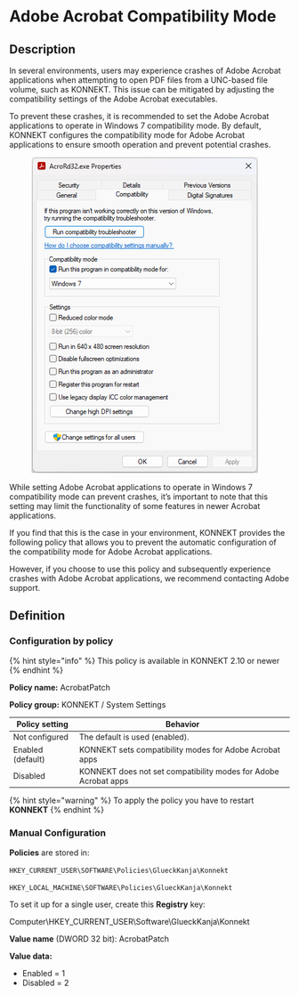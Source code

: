 # Adobe Acrobat Compatibility Mode

## Description

In several environments, users may experience crashes of Adobe Acrobat applications when attempting to open PDF files from a UNC-based file volume, such as KONNEKT. This issue can be mitigated by adjusting the compatibility settings of the Adobe Acrobat executables.

To prevent these crashes, it is recommended to set the Adobe Acrobat applications to operate in Windows 7 compatibility mode. By default, KONNEKT configures the compatibility mode for Adobe Acrobat applications to ensure smooth operation and prevent potential crashes.

<figure><img src="../../.gitbook/assets/image (60).png" alt=""><figcaption></figcaption></figure>

While setting Adobe Acrobat applications to operate in Windows 7 compatibility mode can prevent crashes, it’s important to note that this setting may limit the functionality of some features in newer Acrobat applications.

If you find that this is the case in your environment, KONNEKT provides the following policy that allows you to prevent the automatic configuration of the compatibility mode for Adobe Acrobat applications.&#x20;

However, if you choose to use this policy and subsequently experience crashes with Adobe Acrobat applications, we recommend contacting Adobe support.

## Definition

### **Configuration by policy**

{% hint style="info" %}
This policy is available in KONNEKT 2.10 or newer
{% endhint %}

**Policy name:** AcrobatPatch

**Policy group:** KONNEKT / System Settings

| Policy setting    | Behavior                                                        |
| ----------------- | --------------------------------------------------------------- |
| Not configured    | The default is used (enabled).                                  |
| Enabled (default) | KONNEKT sets compatibility modes for Adobe Acrobat apps         |
| Disabled          | KONNEKT does not set compatibility modes for Adobe Acrobat apps |

{% hint style="warning" %}
To apply the policy you have to restart **KONNEKT**
{% endhint %}

### Manual Configuration

**Policies** are stored in:&#x20;

`HKEY_CURRENT_USER\SOFTWARE\Policies\GlueckKanja\Konnekt`

`HKEY_LOCAL_MACHINE\SOFTWARE\Policies\GlueckKanja\Konnekt`



To set it up for a single user, create this **Registry** key:

Computer\HKEY\_CURRENT\_USER\Software\GlueckKanja\Konnekt&#x20;

**Value name** (DWORD 32 bit): AcrobatPatch

**Value data:**

* Enabled = 1
* Disabled = 2
